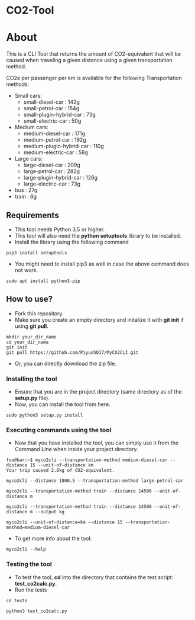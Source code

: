 # CO2-Tool

# About
This is a CLI Tool that returns the amount of CO2-equivalent that will be caused when traveling a given distance using a given transportation method.

CO2e per passenger per km is available for the following Transportation methods:
* Small cars:
  * small-diesel-car : 142g
  * small-petrol-car : 154g
  * small-plugin-hybrid-car : 73g
  * small-electric-car : 50g
* Medium cars:
  * medium-diesel-car : 171g
  * medium-petrol-car : 192g
  * medium-plugin-hybrid-car : 110g
  * medium-electric-car : 58g
* Large cars:
  * large-diesel-car : 209g
  * large-petrol-car : 282g
  * large-plugin-hybrid-car : 126g
  * large-electric-car : 73g
* bus : 27g
* train : 6g

## Requirements
* This tool needs Python 3.5 or higher.
* This tool will also need the **python setuptools** library to be installed.
* Install the library using the following command

```
pip3 install setuptools
```

* You might need to install pip3 as well in case the above command does not work.
```
sudo apt install python3-pip
```
## How to use?
* Fork this repository.
* Make sure you create an empty directory and initalize it with **git init** if using **git pull**.

```
mkdir your_dir_name
cd your_dir_name
git init
git pull https://github.com/PiyushD17/MyCO2CLI.git
```

* Or, you can directly download the zip file.

### Installing the tool
* Ensure that you are in the project directory (same directory as of the **setup.py** file).
* Now, you can install the tool from here.

```
sudo python3 setup.py install
```
### Executing commands using the tool
* Now that you have installed the tool, you can simply use it from the Command Line when inside your project directory.
```console
foo@bar:~$ myco2cli --transportation-method medium-diesel-car --distance 15 --unit-of-distance km
Your trip caused 2.6kg of CO2-equivalent.
```

```
myco2cli --distance 1800.5 --transportation-method large-petrol-car

myco2cli --transportation-method train --distance 14500 --unit-of-distance m

myco2cli --transportation-method train --distance 14500 --unit-of-distance m --output kg

myco2cli --unit-of-distance=km --distance 15 --transportation-method=medium-diesel-car
```
* To get more info about the tool:
```
myco2cli --help
```
### Testing the tool
* To test the tool, **cd** into the directory that contains the test script: **test_co2calc.py**.
* Run the tests

```
cd tests

python3 test_co2calc.py
```

